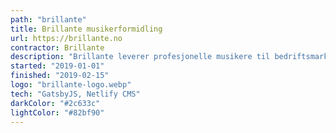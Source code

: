 ```yaml
---
path: "brillante"
title: Brillante musikerformidling
url: https://brillante.no
contractor: Brillante
description: "Brillante leverer profesjonelle musikere til bedriftsmarkedet og privatpersoner. De trengte en nettside som uttrykket kvaliteten de leverer. Jeg bygget et nettsted med fokus på søkemotoroptimalisering, fart og muligheten for å drifte innholdet selv."
started: "2019-01-01"
finished: "2019-02-15"
logo: "brillante-logo.webp"
tech: "GatsbyJS, Netlify CMS"
darkColor: "#2c633c"
lightColor: "#82bf90"
---
```

